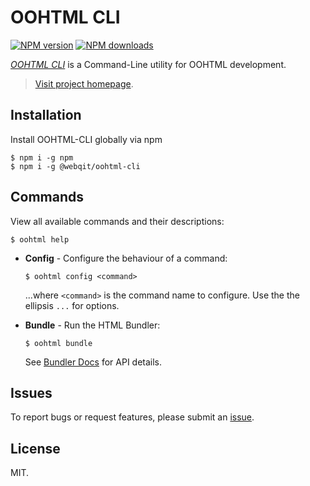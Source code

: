 # OOHTML CLI

<!-- BADGES/ -->

<span class="badge-npmversion"><a href="https://npmjs.org/package/@webqit/oohtml-cli" title="View this project on NPM"><img src="https://img.shields.io/npm/v/@webqit/oohtml-cli.svg" alt="NPM version" /></a></span>
<span class="badge-npmdownloads"><a href="https://npmjs.org/package/@webqit/oohtml-cli" title="View this project on NPM"><img src="https://img.shields.io/npm/dm/@webqit/oohtml-cli.svg" alt="NPM downloads" /></a></span>

<!-- /BADGES -->


*[OOHTML CLI](https://webqit.io/tooling/oohtml-cli)* is a Command-Line utility for OOHTML development.

> [Visit project homepage](https://webqit.io/tooling/oohtml-cli).

## Installation
Install OOHTML-CLI globally via npm

```text
$ npm i -g npm
$ npm i -g @webqit/oohtml-cli
```

## Commands
View all available commands and their descriptions:

```text
$ oohtml help
```

+ **Config** - Configure the behaviour of a command:

    ```text
    $ oohtml config <command>
    ```

    ...where `<command>` is the command name to configure. Use the the ellipsis `...` for options.

+ **Bundle** - Run the HTML Bundler:

    ```text
    $ oohtml bundle
    ```

    See [Bundler Docs](https://webqit.io/tooling/oohtml-cli/bundling) for API details.

## Issues
To report bugs or request features, please submit an [issue](https://github.com/webqit/oohtml-cli/issues).

## License
MIT.
